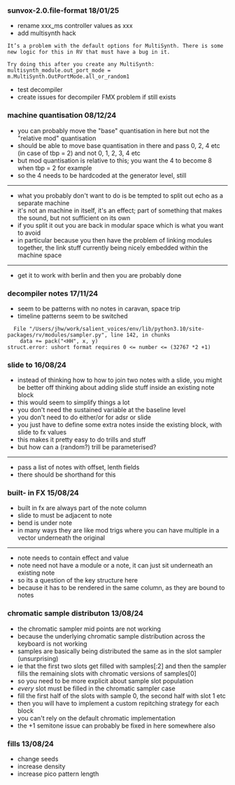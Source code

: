 ### sunvox-2.0.file-format 18/01/25

- rename xxx_ms controller values as xxx
- add multisynth hack

```
It’s a problem with the default options for MultiSynth. There is some new logic for this in RV that must have a bug in it.

Try doing this after you create any MultiSynth:
multisynth_module.out_port_mode = m.MultiSynth.OutPortMode.all_or_random1
```

- test decompiler
- create issues for decompiler FMX problem if still exists

### machine quantisation 08/12/24

- you can probably move the "base" quantisation in here but not the "relative mod" quantisation
- should be able to move base quantisation in there and pass 0, 2, 4 etc (in case of tbp = 2) and not 0, 1, 2, 3, 4 etc
- but mod quantisation is relative to this; you want the 4 to become 8 when tbp = 2 for example
- so the 4 needs to be hardcoded at the generator level, still

---

- what you probably don't want to do is be tempted to split out echo as a separate machine
- it's not an machine in itself, it's an effect; part of something that makes the sound, but not sufficient on its own
- if you split it out you are back in modular space which is what you want to avoid
- in particular because you then have the problem of linking modules together, the link stuff currently being nicely embedded within the machine space

---

- get it to work with berlin and then you are probably done

### decompiler notes 17/11/24

- seem to be patterns with no notes in caravan, space trip
- timeline patterns seem to be switched

```
  File "/Users/jhw/work/salient_voices/env/lib/python3.10/site-packages/rv/modules/sampler.py", line 142, in chunks
    data += pack("<HH", x, y)
struct.error: ushort format requires 0 <= number <= (32767 *2 +1)
```

### slide to 16/08/24

- instead of thinking how to how to join two notes with a slide, you might be better off thinking about adding slide stuff inside an existing note block
- this would seem to simplify things a lot
- you don't need the sustained variable at the baseline level
- you don't need to do either/or for adsr or slide
- you just have to define some extra notes inside the existing block, with slide to fx values
- this makes it pretty easy to do trills and stuff 
- but how can a (random?) trill be parameterised?

--- 

- pass a list of notes with offset, lenth fields
- there should be shorthand for this

### built- in FX 15/08/24

- built in fx are always part of the note column
- slide to must be adjacent to note
- bend is under note
- in many ways they are like mod trigs where you can have multiple in a vector underneath the original

---

- note needs to contain effect and value
- note need not have a module or a note, it can just sit underneath an existing note
- so its a question of the key structure here
- because it has to be rendered in the same column, as they are bound to notes

### chromatic sample distributon 13/08/24

- the chromatic sampler mid points are not working
- because the underlying chromatic sample distribution across the keyboard is not working
- samples are basically being distributed  the same as in the slot sampler (unsurprising)
- ie that the first two slots get filled with samples[:2] and then the sampler fills the remaining slots with chromatic versions of samples[0]
- so you need to be more explicit about sample slot population
- *every* slot must be filled in the chromatic sampler case
- fill the first half of the slots with sample 0, the second half with slot 1 etc
- then you will have to implement a custom repitching strategy for each block
- you can't rely on the default chromatic implementation
- the +1 semitone issue can probably be fixed in here somewhere also

### fills 13/08/24

- change seeds
- increase density
- increase pico pattern length
